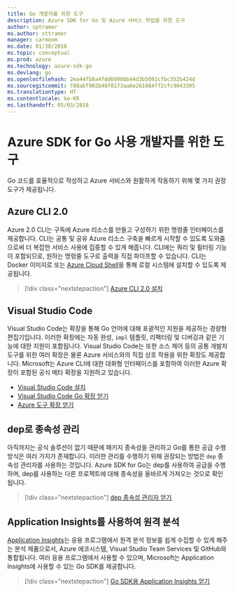 ```yaml
---
title: Go 개발자를 위한 도구
description: Azure SDK for Go 및 Azure 서비스 작업을 위한 도구
author: sptramer
ms.author: sttramer
manager: carmonm
ms.date: 01/30/2018
ms.topic: conceptual
ms.prod: azure
ms.technology: azure-sdk-go
ms.devlang: go
ms.openlocfilehash: 2ea44fb8a4fdd6098bb44d3b5092cfbc352b424d
ms.sourcegitcommit: f08abf902b48f8173aa6e261084ff2cfc9043305
ms.translationtype: HT
ms.contentlocale: ko-KR
ms.lasthandoff: 05/03/2018
---
```

# <a name="tools-for-developers-using-the-azure-sdk-for-go"></a>Azure SDK for Go 사용 개발자를 위한 도구

Go 코드를 효율적으로 작성하고 Azure 서비스와 원활하게 작동하기 위해 몇 가지 권장 도구가 제공됩니다.

## <a name="azure-cli-20"></a>Azure CLI 2.0

Azure 2.0 CLI는 구독에 Azure 리소스를 만들고 구성하기 위한 명령줄 인터페이스를 제공합니다. CLI는 공통 및 공유 Azure 리소스 구축을 빠르게 시작할 수 있도록 도와줌으로써 더 복잡한 서비스 사용에 집중할 수 있게 해줍니다. CLI에는 쿼리 및 필터링 기능이 포함되므로, 원하는 명령줄 도구로 출력을 직접 파이프할 수 있습니다. CLI는 Docker 이미지로 또는 [Azure Cloud Shell](https://docs.microsoft.com/en-us/azure/cloud-shell/overview)을 통해 로컬 시스템에 설치할 수 있도록 제공됩니다.

> [!div class="nextstepaction"]
> [Azure CLI 2.0 설치](/cli/azure/install-azure-cli)

## <a name="visual-studio-code"></a>Visual Studio Code

Visual Studio Code는 확장을 통해 Go 언어에 대해 포괄적인 지원을 제공하는 경량형 편집기입니다. 이러한 확장에는 자동 완성, `impl` 템플릿, 리팩터링 및 디버깅과 같은 기능에 대한 지원이 포함됩니다. Visual Studio Code는 또한 소스 제어 등의 공통 개발자 도구를 위한 여러 확장은 물론 Azure 서비스와의 직접 상호 작용을 위한 확장도 제공합니다. Microsoft는 Azure CLI에 대한 대화형 인터페이스를 포함하여 이러한 Azure 확장이 포함된 공식 메타 확장을 지원하고 있습니다.

* [Visual Studio Code 설치](https://code.visualstudio.com/Download)
* [Visual Studio Code Go 확장 얻기](https://code.visualstudio.com/docs/languages/go)
* [Azure 도구 확장 얻기](https://marketplace.visualstudio.com/items?itemName=ms-vscode.vscode-azureextensionpack)

## <a name="dependency-management-with-dep"></a>dep로 종속성 관리

아직까지는 공식 솔루션이 없기 때문에 패키지 종속성을 관리하고 Go를 통한 공급 수행 방식은 여러 가지가 존재합니다. 이러한 관리를 수행하기 위해 권장되는 방법은 `dep` 종속성 관리자를 사용하는 것입니다. Azure SDK for Go는 dep를 사용하여 공급을 수행하며, dep를 사용하는 다른 프로젝트에 대해 종속성을 올바르게 가져오는 것으로 확인됩니다.

> [!div class="nextstepaction"]
> [dep 종속성 관리자 얻기](https://github.com/tools/godep)

## <a name="telemetry-with-application-insights"></a>Application Insights를 사용하여 원격 분석

[Application Insights](https://azure.microsoft.com/en-us/services/application-insights/)는 응용 프로그램에서 원격 분석 정보를 쉽게 수집할 수 있게 해주는 분석 제품으로서, Azure 에코시스템, Visual Studio Team Services 및 GitHub와 통합됩니다. 여러 응용 프로그램에서 사용할 수 있으며, Microsoft는 Application Insights에 사용할 수 있는 Go SDK를 제공합니다.

> [!div class="nextstepaction"]
> [Go SDK용 Application Insights 얻기](https://github.com/Microsoft/ApplicationInsights-Go) 
